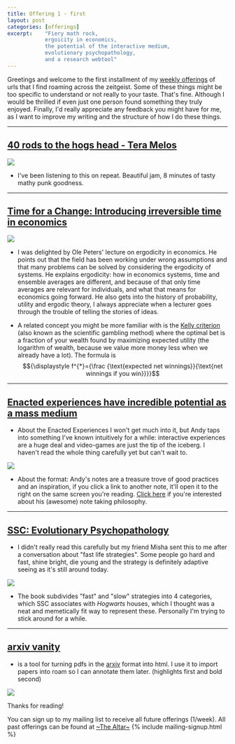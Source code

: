 ```yaml
---
title: Offering 1 - first
layout: post
categories: [offerings]
excerpt:    "Fiery math rock, 
            ergoicity in economics, 
            the potential of the interactive medium, 
            evolutionary psychopathology, 
            and a research webtool"
---
```


Greetings and welcome to the first installment of my [weekly offerings](announcing-weekly-offerings) of urls that I find roaming across the zeitgeist. Some of these things might be too specific to understand or not really to your taste. That's fine. Although I would be thrilled if even just one person found something they truly enjoyed. 
Finally, I'd really appreciate any feedback you might have for me, as I want to improve my writing and the structure of how I do these things.

***

## [40 rods to the hogs head - Tera Melos](https://youtu.be/NMsh8EvTvJE) 

![](https://firebasestorage.googleapis.com/v0/b/firescript-577a2.appspot.com/o/imgs%2Fapp%2Fxiqo%2FopBYm1PkGl?alt=media&token=be606861-533c-422b-b675-99225bf5910d)

- I've been listening to this on repeat. Beautiful jam, 8 minutes of tasty mathy punk goodness.

***

## [Time for a Change: Introducing irreversible time in economics](https://youtu.be/f1vXAHGIpfc) 

![](https://firebasestorage.googleapis.com/v0/b/firescript-577a2.appspot.com/o/imgs%2Fapp%2Fxiqo%2FgpwS5h9MSY?alt=media&token=7d83834f-98d3-464d-84bc-45c591e70f64)

- I was delighted by Ole Peters' lecture on ergodicity in economics. He points out that the field has been working under wrong assumptions and that many problems can be solved by considering the ergodicity of systems. He explains ergodicity: how in economics systems, time and ensemble averages are different, and because of that only time averages are relevant for individuals, and what that means for economics going forward. He also gets into the history of probability, utility and ergodic theory, I always appreciate when a lecturer goes through the trouble of telling the stories of ideas.


- A related concept you might be more familiar with is the [Kelly criterion](https://en.wikipedia.org/wiki/Kelly_criterion) (also known as the scientific gambling method) where the optimal bet is a fraction of your wealth found by maximizing expected utility (the logarithm of wealth, because we value more money less when we already have a lot). The formula is $${\displaystyle f^{*}={\frac {\text{expected net winnings}}{\text{net winnings if you win}}}}$$ 


***

## [Enacted experiences have incredible potential as a mass medium](https://notes.andymatuschak.org/Enacted_experiences_have_incredible_potential_as_a_mass_medium)

- About the Enacted Experiences I won't get much into it, but Andy taps into something I've known intuitively for a while: interactive experiences are a huge deal and video-games are just the tip of the iceberg. I haven't read the whole thing carefully yet but can't wait to.  

![](https://firebasestorage.googleapis.com/v0/b/firescript-577a2.appspot.com/o/imgs%2Fapp%2Fxiqo%2FYON5R_F8WB?alt=media&token=9c91730b-2574-4241-a809-27cd1887add1)


- About the format: Andy's notes are a treasure trove of good practices and an inspiration, if you click a link to another note, it'll open it to the right on the same screen you're reading. [Click here](https://notes.andymatuschak.org/About_these_notes?stackedNotes=Note-writing_as_fundamental_unit_of_knowledge_work) if you're interested about his (awesome) note taking philosophy.

***

## [SSC: Evolutionary Psychopathology](https://slatestarcodex.com/2018/12/03/book-review-evolutionary-psychopathology/) 

- I didn't really read this carefully but my friend Misha sent this to me after a conversation about "fast life strategies". Some people go hard and fast, shine bright, die young and the strategy is definitely adaptive seeing as it's still around today. 

![](https://firebasestorage.googleapis.com/v0/b/firescript-577a2.appspot.com/o/imgs%2Fapp%2Fxiqo%2FpKgiKAtvdy?alt=media&token=69e93190-0cde-47fe-a800-dcff9cc36439)

- The book subdivides "fast" and "slow" strategies into 4 categories, which SSC associates with _Hogwarts_ houses, which I thought was a neat and memetically fit way to represent these. Personally I'm trying to stick around for a while.

***

## [arxiv vanity](www.arxiv-vanity.com) 

- is a tool for turning pdfs in the [arxiv](https://arxiv.org/) format into html. I use it to import papers into roam so I can annotate them later. (highlights first and bold second)

![](https://firebasestorage.googleapis.com/v0/b/firescript-577a2.appspot.com/o/imgs%2Fapp%2Fxiqo%2F2L_j5XpZEi?alt=media&token=9b883d56-03ac-4ab0-832d-7aa5c444fce7)

Thanks for reading!

You can sign up to my mailing list to receive all future offerings (1/week). All past offerings can be found at [~The Altar~](_projects/the-altar.md)
{% include mailing-signup.html %}
